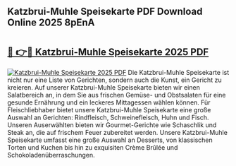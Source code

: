 ## Katzbrui-Muhle Speisekarte PDF Download Online 2025 8pEnA

# <h2><a href="http://gccyc5.nevu.top/?p=Katzbrui-Muhle+Speisekarte">🔗 👉🔴 Katzbrui-Muhle Speisekarte 2025 PDF</a></h2>

[![Katzbrui-Muhle Speisekarte 2025 PDF](https://i.imgur.com/dBaPXMq.png)](http://gccyc5.nevu.top/?p=Katzbrui-Muhle+Speisekarte)
Die Katzbrui-Muhle Speisekarte ist nicht nur eine Liste von Gerichten, sondern auch die Kunst, ein Gericht zu kreieren. Auf unserer Katzbrui-Muhle Speisekarte bieten wir einen Salatbereich an, in dem Sie aus frischen Gemüse- und Obstsalaten für eine gesunde Ernährung und ein leckeres Mittagessen wählen können. Für Fleischliebhaber bietet unsere Katzbrui-Muhle Speisekarte eine große Auswahl an Gerichten: Rindfleisch, Schweinefleisch, Huhn und Fisch. Unseren Auserwählten bieten wir Gourmet-Gerichte wie Schaschlik und Steak an, die auf frischem Feuer zubereitet werden. Unsere Katzbrui-Muhle Speisekarte umfasst eine große Auswahl an Desserts, von klassischen Torten und Kuchen bis hin zu exquisiten Crème Brûlée und Schokoladenüberraschungen.
